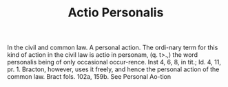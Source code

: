 ---
title: Actio Personalis
permalink: "/definitions/actio-personalis.html"
body: In the civil and common law. A personal action. The ordi-nary term for this
  kind of action in the civil law is actio in personam, (q. t>.,) the word personalis
  being of only occasional occur-rence. Inst 4, 6, 8, in tit.; Id. 4, 11, pr. 1. Bracton,
  however, uses it freely, and hence the personal action of the common law. Bract
  fols. 102a, 159b. See Personal Ao-tion
published_at: '2018-07-07'
layout: post
---